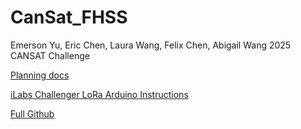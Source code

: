 # CanSat_FHSS

Emerson Yu, Eric Chen, Laura Wang, Felix Chen, Abigail Wang 
2025 CANSAT Challenge

[Planning docs](https://docs.google.com/document/d/1MWvprdy5hOso3SKzYja1NHJCYJQGyqssOs6syBZcnVY/edit?usp=sharing)

[iLabs Challenger LoRa Arduino Instructions](https://ilabs.se/getting-your-challenger-rp2040-board-up-and-running-with-the-arduino-ide/)

[Full Github](https://github.com/earlephilhower/arduino-pico/)